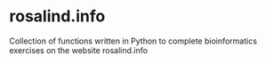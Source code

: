 # rosalind.info
Collection of functions written in Python to complete bioinformatics exercises on the website rosalind.info
